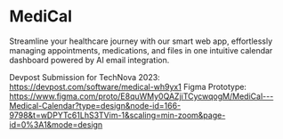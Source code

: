 # MediCal
Streamline your healthcare journey with our smart web app, effortlessly managing appointments, medications, and files in one intuitive calendar dashboard powered by AI email integration.

Devpost Submission for TechNova 2023: https://devpost.com/software/medical-wh9yx1
Figma Prototype: https://www.figma.com/proto/E8quWMy0QAZjiTCycwqogM/MediCal---Medical-Calendar?type=design&node-id=166-9798&t=wDPYTc61LhS3TVim-1&scaling=min-zoom&page-id=0%3A1&mode=design 

